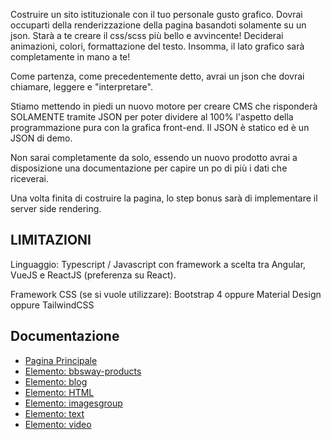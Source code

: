 Costruire un sito istituzionale con il tuo personale gusto grafico. Dovrai occuparti della renderizzazione della pagina basandoti solamente su un json. Starà a te creare il css/scss più bello e avvincente! Deciderai animazioni, colori, formattazione del testo. Insomma, il lato grafico sarà completamente in mano a te!

Come partenza, come precedentemente detto, avrai un json che dovrai chiamare, leggere e "interpretare".

Stiamo mettendo in piedi un nuovo motore per creare CMS che risponderà SOLAMENTE tramite JSON per poter dividere al 100% l'aspetto della programmazione pura con la grafica front-end. Il JSON è statico ed è un JSON di demo.

Non sarai completamente da solo, essendo un nuovo prodotto avrai a disposizione una documentazione per capire un po di più i dati che riceverai.

Una volta finita di costruire la pagina, lo step bonus sarà di implementare il server side rendering.

## LIMITAZIONI
Linguaggio: Typescript / Javascript con framework a scelta tra Angular, VueJS e ReactJS (preferenza su React).

Framework CSS (se si vuole utilizzare): Bootstrap 4 oppure Material Design oppure TailwindCSS

## Documentazione
* [Pagina Principale](https://github.com/The-BB-s-Way/frontend-tests/wiki/Documentazione)
* [Elemento: bbsway-products](https://github.com/The-BB-s-Way/frontend-tests/wiki/Elemento---bbsway-products)
* [Elemento: blog](https://github.com/The-BB-s-Way/frontend-tests/wiki/Elemento---blog)
* [Elemento: HTML](https://github.com/The-BB-s-Way/frontend-tests/wiki/Elemento---HTML)
* [Elemento: imagesgroup](https://github.com/The-BB-s-Way/frontend-tests/wiki/Elemento---imagesgroup)
* [Elemento: text](https://github.com/The-BB-s-Way/frontend-tests/wiki/Elemento---text)
* [Elemento: video](https://github.com/The-BB-s-Way/frontend-tests/wiki/Elemento---Video)
